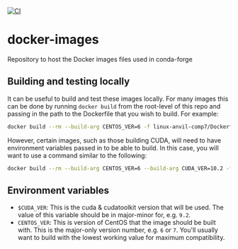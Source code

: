 [![CI](https://github.com/conda-forge/docker-images/workflows/CI/badge.svg)](https://github.com/conda-forge/docker-images/actions?query=branch%3Amaster+workflow%3Aci)

# docker-images
Repository to host the Docker images files used in conda-forge

## Building and testing locally
It can be useful to build and test these images locally. For many images
this can be done by running `docker build` from the root-level of this
repo and passing in the path to the Dockerfile that you wish to build.
For example:

```sh
docker build --rm --build-arg CENTOS_VER=6 -f linux-anvil-comp7/Dockerfile .
```

However, certain images, such as those building CUDA, will need to have
environment variables passed in to be able to build. In this case, you
will want to use a command similar to the following:

```sh
docker build --rm --build-arg CENTOS_VER=6 --build-arg CUDA_VER=10.2 -f linux-anvil-cuda/Dockerfile .
```

## Environment variables

* `$CUDA_VER`: This is the cuda & cudatoolkit version that will be used. The
  value of this variable should be in major-minor for, e.g. `9.2`.
* `CENTOS_VER`: This is version of CentOS that the image should be built with.
  This is the major-only version number, e.g. `6` or `7`.  You'll usually want
  to build with the lowest working value for maximum compatibility.
